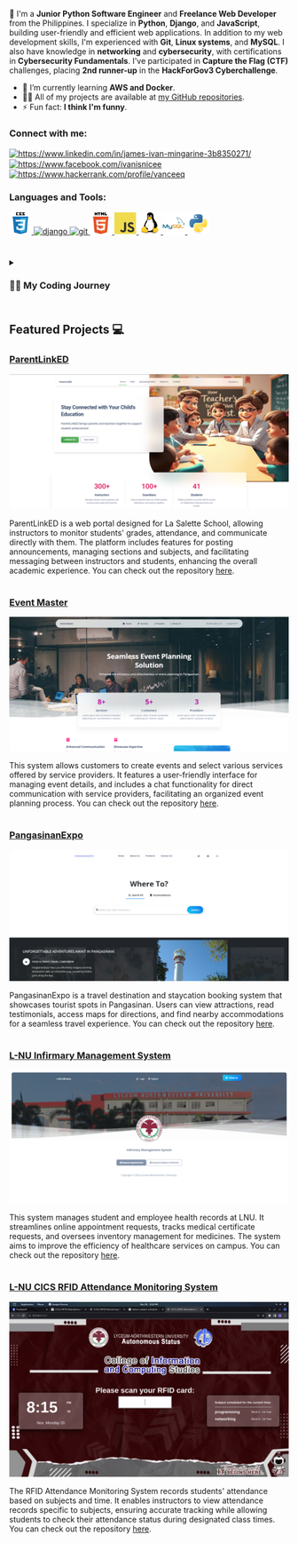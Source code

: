 👋 I'm a **Junior Python Software Engineer** and **Freelance Web Developer** from the Philippines. I specialize in **Python**, **Django**, and **JavaScript**, building user-friendly and efficient web applications. In addition to my web development skills, I'm experienced with **Git**, **Linux systems**, and **MySQL**. I also have knowledge in **networking** and **cybersecurity**, with certifications in **Cybersecurity Fundamentals**. I've participated in **Capture the Flag (CTF)** challenges, placing **2nd runner-up** in the **HackForGov3 Cyberchallenge**.

- 🌱 I’m currently learning **AWS and Docker**.
- 👨‍💻 All of my projects are available at [my GitHub repositories](https://github.com/Vanceeky?tab=repositories).
- ⚡ Fun fact: **I think I'm funny**.


<h3 align="left">Connect with me:</h3>
<p align="left">
<a href="https://linkedin.com/in/james-ivan-mingarine-3b8350271/" target="blank"><img align="center" src="https://raw.githubusercontent.com/rahuldkjain/github-profile-readme-generator/master/src/images/icons/Social/linked-in-alt.svg" alt="https://www.linkedin.com/in/james-ivan-mingarine-3b8350271/" height="30" width="40" /></a>
<a href="https://www.facebook.com/ivanisnicee" target="blank"><img align="center" src="https://raw.githubusercontent.com/rahuldkjain/github-profile-readme-generator/master/src/images/icons/Social/facebook.svg" alt="https://www.facebook.com/ivanisnicee" height="30" width="40" /></a>
<a href="https://www.hackerrank.com/profile/vanceeq" target="blank"><img align="center" src="https://raw.githubusercontent.com/rahuldkjain/github-profile-readme-generator/master/src/images/icons/Social/hackerrank.svg" alt="https://www.hackerrank.com/profile/vanceeq" height="30" width="40" /></a>
</p>

<h3 align="left">Languages and Tools:</h3>
<p align="left"> <a href="https://www.w3schools.com/css/" target="_blank" rel="noreferrer"> <img src="https://raw.githubusercontent.com/devicons/devicon/master/icons/css3/css3-original-wordmark.svg" alt="css3" width="40" height="40"/> </a> <a href="https://www.djangoproject.com/" target="_blank" rel="noreferrer"> <img src="https://cdn.worldvectorlogo.com/logos/django.svg" alt="django" width="40" height="40"/> </a> <a href="https://git-scm.com/" target="_blank" rel="noreferrer"> <img src="https://www.vectorlogo.zone/logos/git-scm/git-scm-icon.svg" alt="git" width="40" height="40"/> </a> <a href="https://www.w3.org/html/" target="_blank" rel="noreferrer"> <img src="https://raw.githubusercontent.com/devicons/devicon/master/icons/html5/html5-original-wordmark.svg" alt="html5" width="40" height="40"/> </a> <a href="https://developer.mozilla.org/en-US/docs/Web/JavaScript" target="_blank" rel="noreferrer"> <img src="https://raw.githubusercontent.com/devicons/devicon/master/icons/javascript/javascript-original.svg" alt="javascript" width="40" height="40"/> </a> <a href="https://www.linux.org/" target="_blank" rel="noreferrer"> <img src="https://raw.githubusercontent.com/devicons/devicon/master/icons/linux/linux-original.svg" alt="linux" width="40" height="40"/> </a> <a href="https://www.mysql.com/" target="_blank" rel="noreferrer"> <img src="https://raw.githubusercontent.com/devicons/devicon/master/icons/mysql/mysql-original-wordmark.svg" alt="mysql" width="40" height="40"/> </a> <a href="https://www.python.org" target="_blank" rel="noreferrer"> <img src="https://raw.githubusercontent.com/devicons/devicon/master/icons/python/python-original.svg" alt="python" width="40" height="40"/> </a> </p>

#

<details>
  <summary><h3>👨‍💻 My Coding Journey</h3></summary

  My journey into coding began during my college years, fueled by a passion for problem-solving and technology. I was fascinated by how software could create solutions to real-world issues and improve people's lives.

  I started with learning the fundamentals of Python, which laid the groundwork for my programming skills. As I delved deeper, I discovered Django, a powerful web framework that allowed me to build dynamic web applications efficiently. This sparked my interest in web development, and I quickly became engrossed in creating user-friendly interfaces and seamless user experiences.
  
  Along the way, I expanded my knowledge to include JavaScript and various front-end technologies, which enabled me to enhance my projects further. I explored database management with MySQL, gaining essential skills in data handling and storage. My experience with Git and version control became crucial as I collaborated on projects and contributed to open-source initiatives.
  
  As I honed my skills, I became increasingly aware of the importance of cybersecurity in software development. I pursued certifications in Cybersecurity Fundamentals and participated in Capture the Flag (CTF) challenges, where I achieved 2nd runner-up in the HackForGov3 Cyberchallenge. This experience not only strengthened my technical skills but also ignited a passion for secure coding practices.
  
  I have worked on various projects, both academic and freelance, which allowed me to apply my skills in practical scenarios. My journey has been a mix of challenges and achievements, but each step has taught me valuable lessons about perseverance, creativity, and the importance of continuous learning.
  
  Currently, I am diving into AWS and Docker, looking to expand my expertise in cloud computing and containerization. I am excited about the endless possibilities in tech and eager to contribute to innovative projects that make a difference.
</details>

#

## Featured Projects 💻

### [ParentLinkED](https://github.com/Vanceeky/ParentLinkEd)

![Project 1 Screenshot](https://github.com/Vanceeky/Vanceeky/blob/main/parentlinked.png)

ParentLinkED is a web portal designed for La Salette School, allowing instructors to monitor students' grades, attendance, and communicate directly with them. The platform includes features for posting announcements, managing sections and subjects, and facilitating messaging between instructors and students, enhancing the overall academic experience. You can check out the repository [here](https://github.com/Vanceeky/ParentLinkEd).

#

### [Event Master](project_1_link)

![Project 2 Screenshot](https://github.com/Vanceeky/Vanceeky/blob/main/event_master.png)

This system allows customers to create events and select various services offered by service providers. It features a user-friendly interface for managing event details, and includes a chat functionality for direct communication with service providers, facilitating an organized event planning process. You can check out the repository [here](https://github.com/Vanceeky/Event-Master).

#

### [PangasinanExpo](https://github.com/Vanceeky/PangasinanExpo)

![Project 3 Screenshot](https://github.com/Vanceeky/Vanceeky/blob/main/pangasinanexpo.png)

PangasinanExpo is a travel destination and staycation booking system that showcases tourist spots in Pangasinan. Users can view attractions, read testimonials, access maps for directions, and find nearby accommodations for a seamless travel experience. You can check out the repository [here](https://github.com/Vanceeky/PangasinanExpo).

#

### [L-NU Infirmary Management System](https://github.com/Vanceeky/L-NU-Infirmary-Management-System)

![Project 4 Screenshot](https://github.com/Vanceeky/Vanceeky/blob/main/infirmary.png)

This system manages student and employee health records at LNU. It streamlines online appointment requests, tracks medical certificate requests, and oversees inventory management for medicines. The system aims to improve the efficiency of healthcare services on campus. You can check out the repository [here](https://github.com/Vanceeky/L-NU-Infirmary-Management-System).

#

### [L-NU CICS RFID Attendance Monitoring System](https://github.com/Vanceeky/RFID)

![Project 5 Screenshot](https://github.com/Vanceeky/Vanceeky/blob/main/rfid.png)

The RFID Attendance Monitoring System records students' attendance based on subjects and time. It enables instructors to view attendance records specific to subjects, ensuring accurate tracking while allowing students to check their attendance status during designated class times. You can check out the repository [here](https://github.com/Vanceeky/RFID).

#

